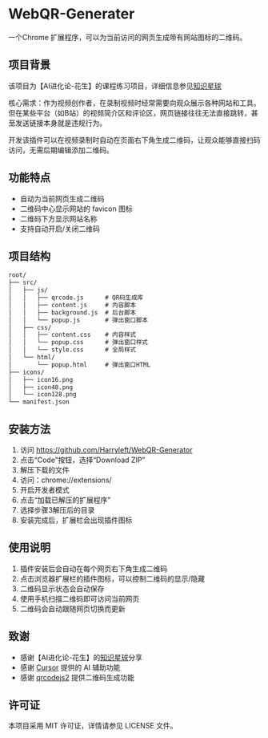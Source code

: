 # WebQR-Generater

一个Chrome 扩展程序，可以为当前访问的网页生成带有网站图标的二维码。

## 项目背景

该项目为【AI进化论-花生】的课程练习项目，详细信息参见[知识星球](https://articles.zsxq.com/id_pi7w45s5sqg3.html)

核心需求：作为视频创作者，在录制视频时经常需要向观众展示各种网站和工具。但在某些平台（如B站）的视频简介区和评论区，网页链接往往无法直接跳转，甚至发送链接本身就是违规行为。

开发该插件可以在视频录制时自动在页面右下角生成二维码，让观众能够直接扫码访问，无需后期编辑添加二维码。


## 功能特点

- 自动为当前网页生成二维码
- 二维码中心显示网站的 favicon 图标
- 二维码下方显示网站名称
- 支持自动开启/关闭二维码

## 项目结构

```markdown
root/
├── src/
│   ├── js/
│   │   ├── qrcode.js      # QR码生成库
│   │   ├── content.js     # 内容脚本
│   │   ├── background.js  # 后台脚本
│   │   └── popup.js       # 弹出窗口脚本
│   ├── css/
│   │   ├── content.css    # 内容样式
│   │   └── popup.css      # 弹出窗口样式
│   │   └── style.css      # 全局样式
│   └── html/
│       └── popup.html     # 弹出窗口HTML
├── icons/
│   ├── icon16.png
│   ├── icon48.png
│   └── icon128.png
└── manifest.json
```

## 安装方法

1. 访问 https://github.com/Harryleft/WebQR-Generator
2. 点击“Code”按钮，选择“Download ZIP”   
3. 解压下载的文件
4. 访问：chrome://extensions/
5. 开启开发者模式
6. 点击“加载已解压的扩展程序”
7. 选择步骤3解压后的目录
8. 安装完成后，扩展栏会出现插件图标

## 使用说明
1. 插件安装后会自动在每个网页右下角生成二维码
2. 点击浏览器扩展栏的插件图标，可以控制二维码的显示/隐藏
3. 二维码显示状态会自动保存
4. 使用手机扫描二维码即可访问当前网页
5. 二维码会自动跟随网页切换而更新 


## 致谢

- 感谢【AI进化论-花生】的[知识星球](https://articles.zsxq.com/id_pi7w45s5sqg3.html)分享
- 感谢 [Cursor](https://www.cursor.com/) 提供的 AI 辅助功能
- 感谢 [qrcodejs2](https://github.com/davidshimjs/qrcodejs) 提供二维码生成功能


## 许可证

本项目采用 MIT 许可证，详情请参见 LICENSE 文件。
